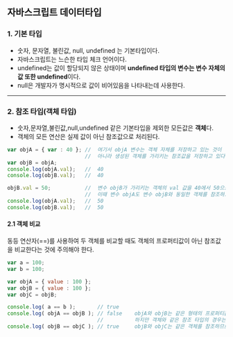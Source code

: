 ## 자바스크립트 데이터타입

### 1. 기본 타입

  - 숫자, 문자열, 불린값, null, undefined 는 기본타입이다.
  - 자바스크립트는 느슨한 타입 체크 언어이다.
  - undefined는 값이 할당되지 않은 상태이며 **undefined 타입의 변수는 변수 자체의 값 또한 undefined**이다.
  - null은 개발자가 명시적으로 값이 비어있음을 나타내는데 사용한다.
 
 ---
 
 ### 2. 참조 타입(객체 타입)
 
  - 숫자,문자열,불린값,null,undefined 같은 기본타입을 제외한 모든값은 **객체**다.
  - 객체의 모든 연산은 실제 값이 아닌 참조값으로 처리된다.
```javascript
var objA = { var : 40 }; //  여기서 objA 변수는 객체 자체를 저장하고 있는 것이 
                         //  아니라 생성된 객체를 가리키는 참조값을 저장하고 있다.
var objB = objA;
console.log(objA.val); 	 //  40
console.log(objB.val);   //  40

objB.val = 50;           //  변수 objB가 가리키는 객체의 val 값을 40에서 50으로 갱신, 
                         //  이때 변수 objA도 변수 objB와 동일한 객체를 참조하고 있으므로 objA.val 값이 50으로 변경됨.
console.log(objA.val);   //  50
console.log(objB.val);   //  50
```

#### 2.1 객체 비교

동등 연산자(==)를 사용하여 두 객체를 비교할 때도 객체의 프로퍼티값이 아닌 참조값을 비교한다는 것에 주의해야 한다.

```javascript
var a = 100;
var b = 100;

var objA = { value : 100 };
var objB = { value : 100 };
var objC = objB;

console.log( a == b );       // true
console.log( objA == objB ); // false    objA와 objB는 같은 형태의 프로퍼티값을 가지고 있다. 
                         	 //          하지만 객체와 같은 참조 타입의 경우는 참조값이 같아야 true가 된다.
console.log( objB == objC ); // true     objB와 objC는 같은 객체를 참조하므로 동등 연산자(==)값이 true가 된다.
``` 
